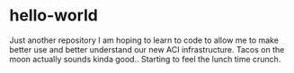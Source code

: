 # hello-world
Just another repository
I am hoping to learn to code to allow me to make better use and better understand our new ACI infrastructure.
Tacos on the moon actually sounds kinda good..  Starting to feel the lunch time crunch.
